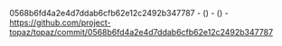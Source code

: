0568b6fd4a2e4d7ddab6cfb62e12c2492b347787 -  () -  () - https://github.com/project-topaz/topaz/commit/0568b6fd4a2e4d7ddab6cfb62e12c2492b347787
